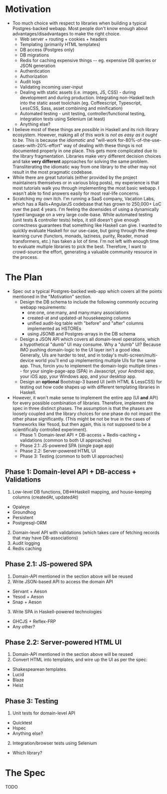 # Motivation

* Too much choice with respect to libraries when building a typical Postgres-backed webapp. Most people don't know enough about advantages/disadvantages to make the right choice.
  * Web server + routing + cookies + headers
  * Templating (primarily HTML templates)
  * DB access (Postgres only)
  * DB migrations
  * Redis for caching expensive things -- eg. expensive DB queries or JSON generation
  * Authentication
  * Authorization
  * Audit logs
  * Validating incoming user-input
  * Dealing with static assets (i.e. images, JS, CSS) - during development and during production. Integrating non-Haskell tech into the static asset toolchain (eg. Coffeescript, Typescript, LessCSS, Sass, asset combining and minification)
  * Automated testing - unit testing, controller/functional testing, integration tests using Selenium (at least)
  * Anything else?
* I believe most of these things are *possible* in Haskell and its rich library ecosystem. However, making all of this work is *not as easy as it ought to be.* This is because the *idiomatic* and "will-work for-80%-of-the-use-cases-with-20%-effort" way of dealing with these things is not documented properly in one place. This gets more complicated due to the library fragmentation. Libraries make very different decision choices and take **very different** approaches for solving the same problem. Transliterating the idiomatic way from one library to the other may not result in the most pragmatic codebase.
* While there are great tutorials (either provided by the project maintainers themselves or in various blog posts), my experience is that most tutorials walk you through implementing the most basic webapp. I wasn't able to find answers easily for most real-life concerns. 
* Scratching my own itch. I'm running a SaaS company, Vacation Labs, which has a Rails+AngularJS codebase that has grown to 250,000+ LoC over the past 4 years. I'm feeling the downsides of using a dynamically typed language on a very large code-base. While automated testing (unit tests & controller tests) helps, it still doesn't give enough correctness guarantees that something like Haskell can give. I wanted to quickly evaluate Haskell for our use-case, but going through the steep learning curve (functors, monads, laziness, purity, Reader, monad transformers, etc.) has taken a lot of time. I'm not left with enough time to evaluate multiple libraries to pick the best. Therefore, I want to crowd-source the effort, generating a valuable community resource in the process.

# The Plan

* Spec out a typical Postgres-backed web-app which covers all the points mentioned in the "Motivation" section. 
  * Design the DB schema to include the following commonly occuring webapp requirements:
    * one:one, one:many, and many:many associations
    * created-at and updated-at housekeeping columns
    * unified audit-log table with "before" and "after" columns implemented as HSTOREs
    * using JSONB and Postgres-arrays in the DB schema
  * Design a JSON API which covers all domain-level operations, which a hypothetical "dumb" UI may consume. Why a "dumb" UI? Because IMO pushing domain-logic to the UI layer isn't a good idea. Generally, UIs are harder to test, and in today's multi-screen/multi-device world you'll end up implementing multiple UIs for the same app. Thus, forcin you to implement the domain-logic multiple times -- for your single-page-app (SPA) in Javascript, your Android app, your iOS app, your Windows app, and your desktop app.
  * Design an **optional** Bootstrap-3 based UI (with HTML & LessCSS) for testing out how code shapes up with different templating libraries in Haskell.
* However, it won't make sense to implement the entire app (UI **and** API) for every possible combination of libraries. Therefore, implement the spec in three distinct phases. The assumption is that the phases are loosely coupled and the library choices for one phase do not impact the other phase significantly. (This might be not be true in the cases of frameworks like Yesod, but then again, this is not supposed to be a scientifically controlled experiment).
  * Phase 1: Domain-level API + DB-access + Redis-caching + validations (common to both UI approaches)
  * Phase 2.1: JS-powered SPA (single page app)
  * Phase 2.2: Server-powered HTML UI
  * Phase 3: Testing (common to both UI approaches)

## Phase 1: Domain-level API + DB-access + Validations

1. Low-level DB functions, DB<=>Haskell mapping, and house-keeping columns (createdAt, updatedAt)
  * Opaleye
  * Groundhog 
  * Persistent
  * Postgresql-ORM
2. Domain-level API with validations (which takes care of fetching records that may have DB-associations)
3. Audit logging
4. Redis caching

## Phase 2.1: JS-powered SPA

1. Domain-API mentioned in the section above will be reused
2. Write JSON-based API to access the domain API
  * Servant + Aeson
  * Yesod + Aeson
  * Snap + Aeson
3. Write SPA in Haskell-powered technologies
  * GHCJS + Reflex-FRP
  * Any other?

## Phase 2.2: Server-powered HTML UI

1. Domain-API mentioned in the section above will be reused
2. Convert HTML into templates, and wire up the UI as per the spec:
  * Shakespearean templates
  * Lucid
  * Blaze
  * Heist

## Phase 3: Testing

1. Unit tests for domain-level API
  * Quicktest
  * Hspec
  * Anything else?
2. Integration/browser tests using Selenium
  * Which library?

# The Spec

TODO